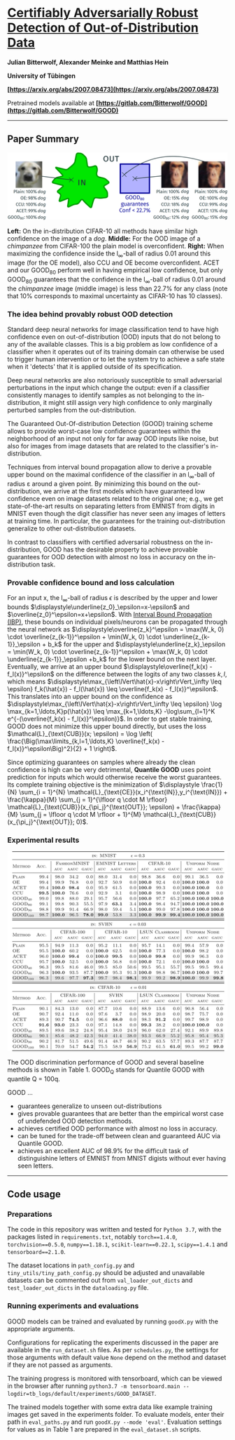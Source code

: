 # [Certifiably Adversarially Robust Detection of Out-of-Distribution Data](https://arxiv.org/abs/2007.08473)

**Julian Bitterwolf, Alexander Meinke and Matthias Hein**

**University of Tübingen**

**[https://arxiv.org/abs/2007.08473](https://arxiv.org/abs/2007.08473)**

Pretrained models available at **[https://gitlab.com/Bitterwolf/GOOD](https://gitlab.com/Bitterwolf/GOOD)**

---

## Paper Summary

![figure1.png](readme_imgs/figure1.png)

**Left:** On the in-distribution CIFAR-10 all methods have similar high confidence on the image of a *dog*. **Middle:** For the OOD image of a *chimpanzee* from CIFAR-100 the plain model is overconfident. **Right:** When maximizing the confidence inside the l<sub>&infin;</sub>-ball of radius 0.01 around this image (for the OE model), also CCU and OE become overconfident. ACET and our GOOD<sub>80</sub> perform well in having empirical low confidence, but only GOOD<sub>80</sub> guarantees that the confidence in the  l<sub>&infin;</sub>-ball of radius  0.01 around the *chimpanzee* image (middle image) is less than 22.7\% for any class (note that 10\% corresponds to maximal uncertainty as CIFAR-10 has 10 classes).

### The idea behind provably robust OOD detection

Standard deep neural networks for image classification tend to have high confidence even on out-of-distribution (OOD) inputs that do not belong to any of the available classes.
This is a big problem as low confidence of a classifier when it operates out of its training domain can otherwise be used to trigger human intervention or to let the system try to achieve a safe state when it 'detects' that it is applied outside of its specification.

Deep neural networks are also notoriously susceptible to small adversarial perturbations in the input which change the output: even if a classifier consistently manages to identify samples as not belonging to the in-distribution, it might still assign very high confidence to only marginally perturbed samples from the out-distribution.

The Guaranteed Out-Of-distribution Detection (GOOD) training scheme allows to provide worst-case low confidence guarantees within the neighborhood of an input not only for far away OOD inputs like noise, but also for images from image datasets that are related to the classifier's in-distribution.

Techniques from interval bound propagation allow to derive a provable upper bound on the maximal confidence of the classifier in an l<sub>&infin;</sub>-ball of radius &epsilon; around a given point. By minimizing this bound on the out-distribution, we arrive at the first models which have guaranteed low confidence even on image datasets related to the original one; e.g., we get state-of-the-art results on separating letters from EMNIST from digits in MNIST even though the digit classifier has never seen any images of letters at training time. In particular, the guarantees for the training out-distribution generalize to other out-distribution datasets.

In contrast to classifiers with certified adversarial robustness on the in-distribution, GOOD has the desirable property to achieve provable guarantees for OOD detection with almost no loss in accuracy on the in-distribution task.

### Provable confidence bound and loss calculation

For an input x, the l<sub>&infin;</sub>-ball of radius $`\epsilon`$ is described by the upper and lower bounds $`\displaystyle\underline{z_0}_\epsilon=x-\epsilon`$ and $`\overline{z_0}^\epsilon=x+\epsilon`$.
With [Interval Bound Propagation (IBP)](https://arxiv.org/abs/1810.12715), these bounds on individual pixels/neurons can be propagated through the neural network as $`\displaystyle\overline{z_k}^\epsilon = \max(W_k, 0) \cdot  \overline{z_{k-1}}^\epsilon + \min(W_k, 0)  \cdot \underline{z_{k-1}}_\epsilon + b_k`$ for the upper and $`\displaystyle\underline{z_k}_\epsilon = \min(W_k, 0) \cdot \overline{z_{k-1}}^\epsilon + \max(W_k, 0) \cdot \underline{z_{k-1}}_\epsilon +b_k`$ for the lower bound on the next layer.
Eventually, we arrive at an upper bound  $`\displaystyle\overline{f_k(x) - f_l(x)}^\epsilon`$ on the difference between the logits of any two classes $`k,l`$, which means $`\displaystyle\max_{\left\lVert\hat{x}-x\right\rVert_\infty \leq \epsilon} f_k(\hat{x}) - f_l(\hat{x}) \leq \overline{f_k(x) - f_l(x)}^\epsilon`$.
This translates into an upper bound on the confidence as $`\displaystyle\max_{\left\lVert\hat{x}-x\right\rVert_\infty \leq \epsilon} \log  \max_{k=1,\ldots,K}p(\hat{x}) \leq \max_{k=1,\ldots,K} -\log\sum_{l=1}^K e^{-(\overline{f_k(x) - f_l(x)}^\epsilon)}`$.
In order to get stable training, GOOD does not minimize this upper bound directly, but uses the loss
$`\mathcal{L}_{\text{CUB}}(x; \epsilon) = \log \left( \frac{\Big(\max\limits_{k,l=1,\ldots,K} \overline{f_k(x) - f_l(x)}^\epsilon\Big)^2}{2} + 1 \right)`$.
 
Since optimizing guarantees on samples where already the clean confidence is high can be very detrimental, **Quantile GOOD** uses point prediction for inputs which would otherwise receive the worst guarantees. Its complete training objective is the minimization of
 $`\displaystyle \frac{1}{N} \sum_{i = 1}^{N} \mathcal{L}_{\text{CE}}(x_i^{\text{IN}},y_i^{\text{IN}}) 
    +  \frac{\kappa}{M} \sum_{j = 1}^{\lfloor q \cdot M \rfloor} \mathcal{L}_{\text{CUB}}(x_{\pi_j}^{\text{OUT}}; \epsilon)
    +  \frac{\kappa}{M} \sum_{j = \lfloor q \cdot M \rfloor + 1}^{M} \mathcal{L}_{\text{CUB}}(x_{\pi_j}^{\text{OUT}}; 0)`$.

### Experimental results

![good_table1.png](readme_imgs/good_table1.png)

The OOD discrimination performance of GOOD and several baseline methods is shown in Table 1. GOOD<sub>Q</sub> stands for Quantile GOOD with quantile Q = 100q.

GOOD ...
* guarantees generalize to unseen out-distributions
* gives provable guarantees that are better than the empirical worst case of undefended OOD detection methods.
* achieves certified OOD performance with almost no loss in accuracy.
* can be tuned for the trade-off between clean and guaranteed AUC via Quantile GOOD.
* achieves an excellent AUC of 98.9% for the difficult task of distinguishine letters of EMNIST from MNIST digists without ever having seen letters.

---

## Code usage

### Preparations

The code in this repository was written and tested for `Python 3.7`, with the packages listed in `requirements.txt`, notably `torch==1.4.0`, `torchvision==0.5.0`, `numpy==1.18.1`, `scikit-learn==0.22.1`, `scipy==1.4.1` and `tensorboard==2.1.0`.

The dataset locations in `path_config.py` and `tiny_utils/tiny_path_config.py` should be adjusted and unavailable datasets can be commented out from `val_loader_out_dicts` and `test_loader_out_dicts` in the `dataloading.py` file.

### Running experiments and evaluations

GOOD models can be trained and evaluated by running `goodX.py` with the appropriate arguments.

Configurations for replicating the experiments discussed in the paper are available in the `run_dataset.sh` files.
As per `schedules.py`, the settings for those arguments with default value `None` depend on the method and dataset if they are not passed as arguments.

The training progress is monitored with tensorboard, which can be viewed in the browser after running `python3.7 -m tensorboard.main --logdir=tb_logs/default/experiments/GOOD_DATASET`.

The trained models together with some extra data like example training images get saved in the experiments folder.
To evaluate models, enter their path in `eval_paths.py` and run `goodX.py --mode 'eval'`. Evaluation settings for values as in Table 1 are prepared in the `eval_dataset.sh` scripts.
